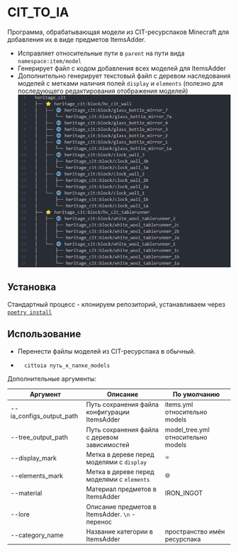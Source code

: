 # CIT_TO_IA

Программа, обрабатывающая модели из CIT-ресурспаков Minecraft для добавления их в виде предметов ItemsAdder.

- Исправляет относительные пути в `parent` на пути вида `namespace:item/model`
- Генерирует файл с кодом добавления всех моделей для ItemsAdder
- Дополнительно генерирует текстовый файл с деревом наследования моделей с метками наличия полей `display` и `elements` (полезно для последующего редактирования отображения моделей)
    ![Tree demo](tree_demo.png)

## Установка

Стандартный процесс - клонируем репозиторий, устанавливаем через [`poetry install`](https://python-poetry.org/)

## Использование

- Перенести файлы моделей из CIT-ресурспака в обычный.

- ```
    cittoia путь_к_папке_models
    ```

Дополнительные аргументы:

| Аргумент                 | Описание                                        | По умолчанию                       |
| ------------------------ | ----------------------------------------------- | ---------------------------------- |
| --ia_configs_output_path | Путь сохранения файла конфигурации ItemsAdder   | items.yml относительно models      |
| --tree_output_path       | Путь сохранения файла с деревом зависимостей    | model_tree.yml относительно models |
| --display_mark           | Метка в дереве перед моделями с `display`       | ⭐                                  |
| --elements_mark          | Метка в дереве перед моделями с `elements`      | 🌐                                  |
| --material               | Материал предметов в ItemsAdder                 | IRON_INGOT                         |
| --lore                   | Описание предметов в ItemsAdder. `\n` - перенос |                                    |
| --category_name          | Название категории в ItemsAdder                 | пространство имён ресурспака       |